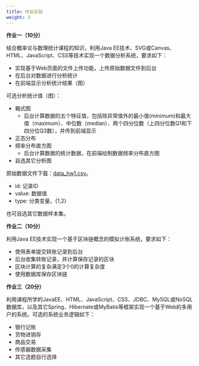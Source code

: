 ```yaml
---
title: 作业实验
weight: 3
---
```


**作业一（10分）**

结合概率论与数理统计课程的知识，利用Java EE技术、SVG或Canvas、HTML、JavaScript、CSS等技术实现一个数据分析系统，要求如下：

- 实现基于Web页面的文件上传功能，上传原始数据文件到后台
- 在后台对数据进行分析统计
- 在前端显示分析统计结果（图）

可选分析统计值（图）：

- 箱式图
    - 后台计算数据的五个特征值，包括除异常值外的最小值(minimum)和最大值（maximum）、中位数（median）、两个四分位数（上四分位数Q1和下四分位Q3数），并传到前端显示
- 正态分布
- 频率分布直方图
    - 后台计算数据的统计数据，在前端绘制数据频率分布直方图
- 自选其它分析图

原始数据文件下载：[data_hw1.csv](./data_hw1.csv)。

- id: 记录ID
- value: 数据值
- type: 分类变量，{1,2}

也可自选其它数据样本集。


**作业二（10分）**

利用Java EE技术实现一个基于区块链概念的模拟计账系统，要求如下：

- 使用表单提交转账记录到后台
- 后台收集转账记录，并计算保存记录的区块
- 区块计算的复杂满足3个0的计算复杂度
- 使用数据库保存区块链

**作业三（20分）**

利用课程所学的JavaEE、HTML、JavaScript、CSS、JDBC、MySQL或NoSQL数据库，以及其它Spring、Hibernate或MyBatis等框架实现一个基于Web的多用户的系统。可选的系统业务逻辑如下：

- 银行记账
- 货物进销存
- 商品交易
- 传感器数据采集
- 其它选题自行选择



